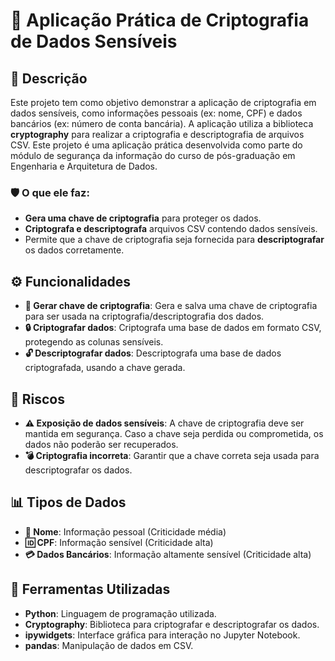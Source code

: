 # 🔐 Aplicação Prática de Criptografia de Dados Sensíveis

## 📜 Descrição

Este projeto tem como objetivo demonstrar a aplicação de criptografia em dados sensíveis, como informações pessoais (ex: nome, CPF) e dados bancários (ex: número de conta bancária). A aplicação utiliza a biblioteca **cryptography** para realizar a criptografia e descriptografia de arquivos CSV. Este projeto é uma aplicação prática desenvolvida como parte do módulo de segurança da informação do curso de pós-graduação em Engenharia e Arquitetura de Dados.

### 🛡️ O que ele faz:
- **Gera uma chave de criptografia** para proteger os dados.
- **Criptografa e descriptografa** arquivos CSV contendo dados sensíveis.
- Permite que a chave de criptografia seja fornecida para **descriptografar** os dados corretamente.

## ⚙️ Funcionalidades

- **🔑 Gerar chave de criptografia**: Gera e salva uma chave de criptografia para ser usada na criptografia/descriptografia dos dados.
- **🔒 Criptografar dados**: Criptografa uma base de dados em formato CSV, protegendo as colunas sensíveis.
- **🔓 Descriptografar dados**: Descriptografa uma base de dados criptografada, usando a chave gerada.

## 🚨 Riscos

- **⚠️ Exposição de dados sensíveis**: A chave de criptografia deve ser mantida em segurança. Caso a chave seja perdida ou comprometida, os dados não poderão ser recuperados.
- **💣 Criptografia incorreta**: Garantir que a chave correta seja usada para descriptografar os dados.

## 📊 Tipos de Dados

- **📛 Nome**: Informação pessoal (Criticidade média)
- **🆔 CPF**: Informação sensível (Criticidade alta)
- **💳 Dados Bancários**: Informação altamente sensível (Criticidade alta)

## 🔧 Ferramentas Utilizadas

- **Python**: Linguagem de programação utilizada.
- **Cryptography**: Biblioteca para criptografar e descriptografar os dados.
- **ipywidgets**: Interface gráfica para interação no Jupyter Notebook.
- **pandas**: Manipulação de dados em CSV.

